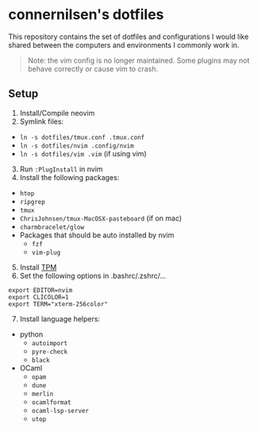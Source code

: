 # connernilsen's dotfiles

This repository contains the set of dotfiles and configurations I would like shared between the computers and environments I commonly work in.

> Note: the vim config is no longer maintained. Some plugins may not behave correctly or cause vim to crash.

## Setup

1. Install/Compile neovim
2. Symlink files:
  - `ln -s dotfiles/tmux.conf .tmux.conf`
  - `ln -s dotfiles/nvim .config/nvim`
  - `ln -s dotfiles/vim .vim` (if using vim)
3. Run `:PlugInstall` in nvim
4. Install the following packages:
  - `htop`
  - `ripgrep`
  - `tmux`
  - `ChrisJohnsen/tmux-MacOSX-pasteboard` (if on mac)
  - `charmbracelet/glow`
  - Packages that should be auto installed by nvim
    - `fzf`
    - `vim-plug`
5. Install [TPM](https://github.com/tmux-plugins/tpm)
6. Set the following options in .bashrc/.zshrc/...
```
export EDITOR=nvim
export CLICOLOR=1
export TERM="xterm-256color"
```
7. Install language helpers:
  - python
    - `autoimport`
    - `pyre-check`
    - `black`
  - OCaml
    - `opam`
    - `dune`
    - `merlin`
    - `ocamlformat`
    - `ocaml-lsp-server`
    - `utop`
